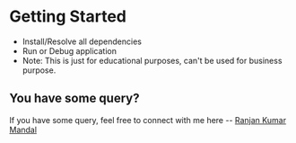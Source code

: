 # Getting Started
- Install/Resolve all dependencies
- Run or Debug application
- Note: This is just for educational purposes, can't be used for business purpose.

## You have some query?
If you have some query, feel free to connect with me here -- [Ranjan Kumar Mandal](https://www.linkedin.com/in/ranjan-kumar-m-818367158/)
